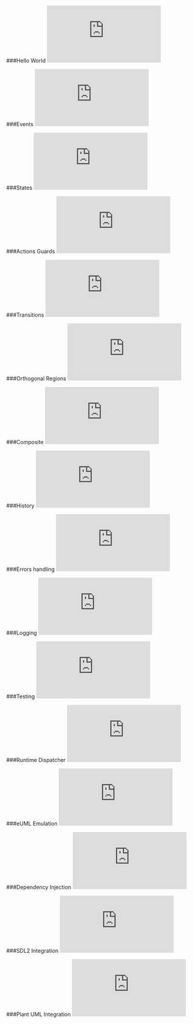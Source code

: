 ###Hello World
![CPP](https://raw.githubusercontent.com/boost-experimental/msm-lite/master/example/hello_world.cpp)

###Events
![CPP](https://raw.githubusercontent.com/boost-experimental/msm-lite/master/example/events.cpp)

###States
![CPP](https://raw.githubusercontent.com/boost-experimental/msm-lite/master/example/states.cpp)

###Actions Guards
![CPP](https://raw.githubusercontent.com/boost-experimental/msm-lite/master/example/actions_guards.cpp)

###Transitions
![CPP](https://raw.githubusercontent.com/boost-experimental/msm-lite/master/example/transitions.cpp)

###Orthogonal Regions
![CPP](https://raw.githubusercontent.com/boost-experimental/msm-lite/master/example/orthogonal_regions.cpp)

###Composite
![CPP](https://raw.githubusercontent.com/boost-experimental/msm-lite/master/example/composite.cpp)

###History
![CPP](https://raw.githubusercontent.com/boost-experimental/msm-lite/master/example/history.cpp)

###Errors handling
![CPP](https://raw.githubusercontent.com/boost-experimental/msm-lite/master/example/errors_handling.cpp)

###Logging
![CPP](https://raw.githubusercontent.com/boost-experimental/msm-lite/master/example/logging.cpp)

###Testing
![CPP](https://raw.githubusercontent.com/boost-experimental/msm-lite/master/example/testing.cpp)

###Runtime Dispatcher
![CPP](https://raw.githubusercontent.com/boost-experimental/msm-lite/master/example/dispatch_table.cpp)

###eUML Emulation
![CPP](https://raw.githubusercontent.com/boost-experimental/msm-lite/master/example/euml_emulation.cpp)

###Dependency Injection
![CPP](https://raw.githubusercontent.com/boost-experimental/msm-lite/master/example/dependency_injection.cpp)

###SDL2 Integration
![CPP](https://raw.githubusercontent.com/boost-experimental/msm-lite/master/example/sdl2.cpp)

###Plant UML Integration
![CPP](https://raw.githubusercontent.com/boost-experimental/msm-lite/master/example/plant_uml.cpp)

